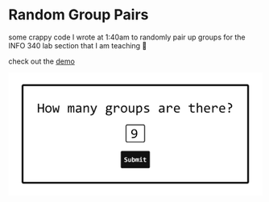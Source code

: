# Random Group Pairs

some crappy code I wrote at 1:40am to randomly pair up groups for the INFO 340 lab section that I am teaching 🥲

check out the [demo](https://henry-bao.github.io/random-pair-groups/)

![a preview image of the website. From the top it says "How many groups are there", followed by a number input box and slick submit button](./img/screenshot.png)
